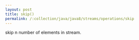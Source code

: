 ```yaml
---
layout: post
title: skip()
permalink: /:collection/java/java8/streams/operations/skip
---
```


skip n number of elements in stream.
